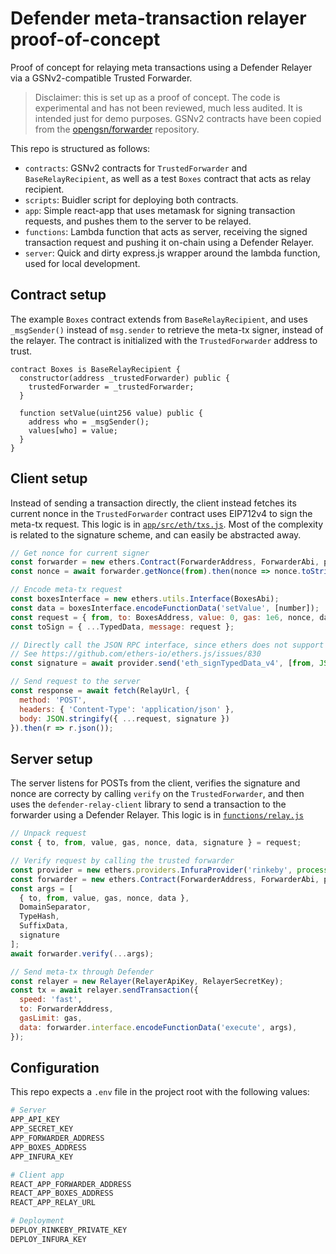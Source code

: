 # Defender meta-transaction relayer proof-of-concept

Proof of concept for relaying meta transactions using a Defender Relayer via a GSNv2-compatible Trusted Forwarder.

> Disclaimer: this is set up as a proof of concept. The code is experimental and has not been reviewed, much less audited. It is intended just for demo purposes. GSNv2 contracts have been copied from the [opengsn/forwarder](https://github.com/opengsn/forwarder) repository.

This repo is structured as follows:
- `contracts`: GSNv2 contracts for `TrustedForwarder` and `BaseRelayRecipient`, as well as a test `Boxes` contract that acts as relay recipient.
- `scripts`: Buidler script for deploying both contracts.
- `app`: Simple react-app that uses metamask for signing transaction requests, and pushes them to the server to be relayed.
- `functions`: Lambda function that acts as server, receiving the signed transaction request and pushing it on-chain using a Defender Relayer.
- `server`: Quick and dirty express.js wrapper around the lambda function, used for local development.

## Contract setup

The example `Boxes` contract extends from `BaseRelayRecipient`, and uses `_msgSender()` instead of `msg.sender` to retrieve the meta-tx signer, instead of the relayer. The contract is initialized with the `TrustedForwarder` address to trust.

```solidity
contract Boxes is BaseRelayRecipient {
  constructor(address _trustedForwarder) public {
    trustedForwarder = _trustedForwarder;
  }

  function setValue(uint256 value) public {
    address who = _msgSender();
    values[who] = value;
  }
}
```

## Client setup

Instead of sending a transaction directly, the client instead fetches its current nonce in the `TrustedForwarder` contract uses EIP712v4 to sign the meta-tx request. This logic is in [`app/src/eth/txs.js`](./app/src/eth/txs.js). Most of the complexity is related to the signature scheme, and can easily be abstracted away.

```js
// Get nonce for current signer
const forwarder = new ethers.Contract(ForwarderAddress, ForwarderAbi, provider);
const nonce = await forwarder.getNonce(from).then(nonce => nonce.toString());

// Encode meta-tx request
const boxesInterface = new ethers.utils.Interface(BoxesAbi);
const data = boxesInterface.encodeFunctionData('setValue', [number]);
const request = { from, to: BoxesAddress, value: 0, gas: 1e6, nonce, data };
const toSign = { ...TypedData, message: request };

// Directly call the JSON RPC interface, since ethers does not support signTypedDataV4 yet
// See https://github.com/ethers-io/ethers.js/issues/830
const signature = await provider.send('eth_signTypedData_v4', [from, JSON.stringify(toSign)]);

// Send request to the server
const response = await fetch(RelayUrl, {
  method: 'POST', 
  headers: { 'Content-Type': 'application/json' },
  body: JSON.stringify({ ...request, signature })
}).then(r => r.json());
```

## Server setup

The server listens for POSTs from the client, verifies the signature and nonce are correcty by calling `verify` on the `TrustedForwarder`, and then uses the `defender-relay-client` library to send a transaction to the forwarder using a Defender Relayer. This logic is in [`functions/relay.js`](./functions/relay.js)

```js
// Unpack request
const { to, from, value, gas, nonce, data, signature } = request;

// Verify request by calling the trusted forwarder
const provider = new ethers.providers.InfuraProvider('rinkeby', process.env.APP_INFURA_KEY);
const forwarder = new ethers.Contract(ForwarderAddress, ForwarderAbi, provider);
const args = [
  { to, from, value, gas, nonce, data },
  DomainSeparator,
  TypeHash,
  SuffixData,
  signature
];
await forwarder.verify(...args);

// Send meta-tx through Defender
const relayer = new Relayer(RelayerApiKey, RelayerSecretKey);
const tx = await relayer.sendTransaction({
  speed: 'fast',
  to: ForwarderAddress,
  gasLimit: gas,
  data: forwarder.interface.encodeFunctionData('execute', args),
});
``` 

## Configuration

This repo expects a `.env` file in the project root with the following values:

```bash
# Server
APP_API_KEY
APP_SECRET_KEY
APP_FORWARDER_ADDRESS
APP_BOXES_ADDRESS
APP_INFURA_KEY

# Client app
REACT_APP_FORWARDER_ADDRESS
REACT_APP_BOXES_ADDRESS
REACT_APP_RELAY_URL

# Deployment
DEPLOY_RINKEBY_PRIVATE_KEY
DEPLOY_INFURA_KEY
```
